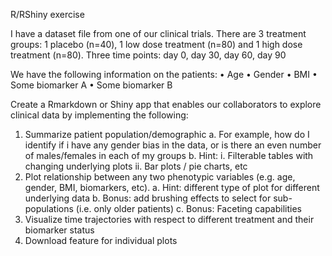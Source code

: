 R/RShiny exercise

I have a dataset file from one of our clinical trials. There are 3 treatment groups: 1 placebo (n=40), 1 low dose treatment (n=80) and 1 high dose treatment (n=80). Three time points: day 0, day 30, day 60, day 90

We have the following information on the patients: 
•	Age
•	Gender
•	BMI
•	Some biomarker A
•	Some biomarker B

Create a Rmarkdown or Shiny app that enables our collaborators to explore clinical data by implementing the following:

1.	Summarize patient population/demographic 
a.	For example, how do I identify if i have any gender bias in the data, or is there an even number of males/females in each of my groups
b.	Hint: 
i.	Filterable tables with changing underlying plots
ii.	Bar plots / pie charts, etc
2.	Plot relationship between any two phenotypic variables (e.g. age, gender, BMI, biomarkers, etc).
a.	Hint: different type of plot for different underlying data
b.	Bonus: add brushing effects to select for sub-populations (i.e. only older patients)
c.	Bonus: Faceting capabilities
3.	Visualize time trajectories with respect to different treatment and their biomarker status
4.	Download feature for individual plots
